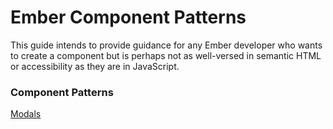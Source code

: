 # Ember Component Patterns

This guide intends to provide guidance for any Ember developer who wants to create a component but is perhaps not as well-versed in semantic HTML or accessibility as they are in JavaScript. 

### Component Patterns

[Modals](modals.md)

